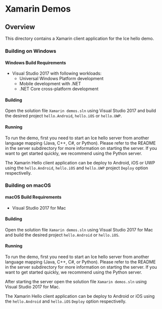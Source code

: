 # Xamarin Demos

## Overview

This directory contains a Xamarin client application for the Ice hello
demo.

### Building on Windows

#### Windows Build Requirements

* Visual Studio 2017 with following workloads:
  * Universal Windows Platform development
  * Mobile development with .NET
  * .NET Core cross-platform development

#### Building

Open the solution file `Xamarin demos.sln` using Visual Studio 2017 and
build the desired project `hello.Android`, `hello.iOS` or `hello.UWP`.

#### Running

To run the demo, first you need to start an Ice hello server from another
language mapping (Java, C++, C#, or Python). Please refer to the README
in the server subdirectory for more information on starting the server.
If you want to get started quickly, we recommend using the Python server.

The Xamarin Hello client application can be deploy to Android, iOS or UWP
using the `hello.Android`, `hello.iOS` and `hello.UWP` project `Deploy`
option respectivelly.

### Building on macOS

#### macOS Build Requirements

* Visual Studio 2017 for Mac

#### Building

Open the solution file `Xamarin demos.sln` using Visual Studio 2017 for Mac
and build the desired project `hello.Android` or `hello.iOS`.

#### Running

To run the demo, first you need to start an Ice hello server from another
language mapping (Java, C++, C#, or Python). Please refer to the README
in the server subdirectory for more information on starting the server.
If you want to get started quickly, we recommend using the Python server.

After starting the server open the solution file `Xamarin demos.sln` using
Visual Studio 2017 for Mac.

The Xamarin Hello client application can be deploy to Android or iOS
using the `hello.Android` and `hello.iOS` `Deploy` option respectivelly.
